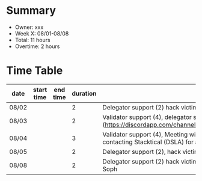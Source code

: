 # Summary
* Owner: xxx
* Week X: 08/01-08/08
* Total: 11 hours
* Overtime: 2 hours

# Time Table
| date  | start time  | end time | duration  |  note |
|---|---|---|---|---|
| 08/02  |   |   | 2  | Delegator support (2) hack victims (2), check $VINCI article  |
| 08/03  |   |   | 2  | Validator support (4), delegator support (3) hack victims (2), testnet explorer issue (https://discordapp.com/channels/532383335348043777/750467092381302977/872199825586798664) |
| 08/04  |   |   | 3  | Validator support (4), Meeting with Sam and Mindstyle about DAO's, researching Prometheus for Harmony, contacting Stacktical (DSLA) for activation  |
| 08/05  |   |   | 2  | Delegator support (2), hack victims, Validator support (5), checking and running Prometheus on testnet node  |
| 08/08  |   |   | 2  | Delegator support (2) hack victims, Explore v2 meeting from Mirror, discussing Harmony node monitoring with Soph  |
